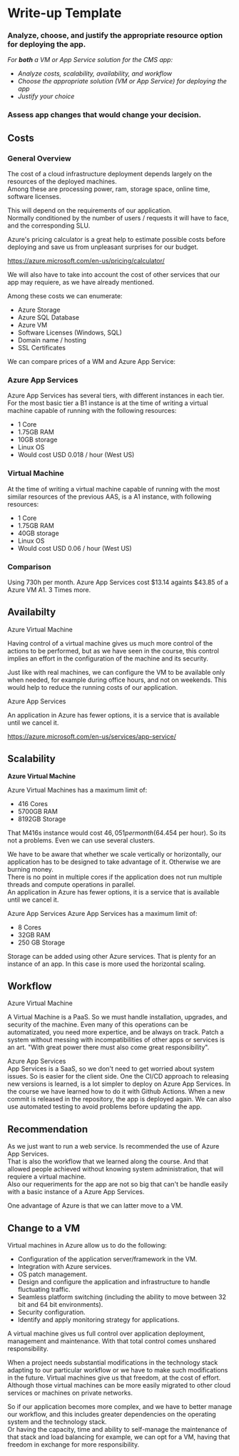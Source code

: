 # Write-up Template

### Analyze, choose, and justify the appropriate resource option for deploying the app.

_For **both** a VM or App Service solution for the CMS app:_

- _Analyze costs, scalability, availability, and workflow_
- _Choose the appropriate solution (VM or App Service) for deploying the app_
- _Justify your choice_

### Assess app changes that would change your decision.

## Costs

### General Overview

The cost of a cloud infrastructure deployment depends largely on the resources of the deployed machines.  
Among these are processing power, ram, storage space, online time, software licenses.

This will depend on the requirements of our application.  
Normally conditioned by the number of users / requests it will have to face, and the corresponding SLU.

Azure's pricing calculator is a great help to estimate possible costs before deploying and save us from unpleasant surprises for our budget.

https://azure.microsoft.com/en-us/pricing/calculator/

We will also have to take into account the cost of other services that our app may requiere, as we have already mentioned.

Among these costs we can enumerate:

- Azure Storage
- Azure SQL Database
- Azure VM
- Software Licenses (Windows, SQL)
- Domain name / hosting
- SSL Certificates

We can compare prices of a WM and Azure App Service:

### Azure App Services

Azure App Services has several tiers, with different instances in each tier.  
For the most basic tier a B1 instance is at the time of writing a virtual machine capable of running with the following resources:

- 1 Core
- 1.75GB RAM
- 10GB storage
- Linux OS
- Would cost USD 0.018 / hour (West US)

### Virtual Machine

At the time of writing a virtual machine capable of running with the most similar resources of the previous AAS, is a A1 instance, with following resources:

- 1 Core
- 1.75GB RAM
- 40GB storage
- Linux OS
- Would cost USD 0.06 / hour (West US)

### Comparison

Using 730h per month. Azure App Services cost $13.14 againts $43.85 of a Azure VM A1. 3 Times more.

## Availabilty

Azure Virtual Machine

Having control of a virtual machine gives us much more control of the actions to be performed, but as we have seen in the course, this control implies an effort in the configuration of the machine and its security.

Just like with real machines, we can configure the VM to be available only when needed, for example during office hours, and not on weekends.
This would help to reduce the running costs of our application.

Azure App Services

An application in Azure has fewer options, it is a service that is available until we cancel it.

https://azure.microsoft.com/en-us/services/app-service/

## Scalability

**Azure Virtual Machine**

Azure Virtual Machines has a maximum limit of:

- 416 Cores
- 5700GB RAM
- 8192GB Storage

That M416s instance would cost $46,051 per month ($64.454 per hour). So its not a problems. Even we can use several clusters.

We have to be aware that whether we scale vertically or horizontally, our application has to be designed to take advantage of it. Otherwise we are burning money.  
There is no point in multiple cores if the application does not run multiple threads and compute operations in parallel.  
An application in Azure has fewer options, it is a service that is available until we cancel it.

Azure App Services
Azure App Services has a maximum limit of:

- 8 Cores
- 32GB RAM
- 250 GB Storage

Storage can be added using other Azure services. That is plenty for an instance of an app. In this case is more used the horizontal scaling.

## Workflow

Azure Virtual Machine

A Virtual Machine is a PaaS. So we must handle installation, upgrades, and security of the machine. Even many of this operations can be automatizated, you need more expertice, and be always on track. Patch a system without messing with incompatibilities of other apps or services is an art. "With great power there must also come great responsibility".

Azure App Services  
App Services is a SaaS, so we don't need to get worried about system issues. So is easier for the client side.
One the CI/CD approach to releasing new versions is learned, is a lot simpler to deploy on Azure App Services.
In the course we have learned how to do it with Github Actions. When a new commit is released in the repository, the app is deployed again. We can also use automated testing to avoid problems before updating the app.

## Recommendation

As we just want to run a web service. Is recommended the use of Azure App Services.  
That is also the workflow that we learned along the course. And that allowed people achieved without knowing system administration, that will requiere a virtual machine.  
Also our requeriments for the app are not so big that can't be handle easily with a basic instance of a Azure App Services.

One advantage of Azure is that we can latter move to a VM.

## Change to a VM

Virtual machines in Azure allow us to do the following:

- Configuration of the application server/framework in the VM.
- Integration with Azure services.
- OS patch management.
- Design and configure the application and infrastructure to handle fluctuating traffic.
- Seamless platform switching (including the ability to move between 32 bit and 64 bit environments).
- Security configuration.
- Identify and apply monitoring strategy for applications.

A virtual machine gives us full control over application deployment, management and maintenance. With that total control comes unshared responsibility.

When a project needs substantial modifications in the technology stack adapting to our particular workflow or we have to make such modifications in the future. Virtual machines give us that freedom, at the cost of effort. Although those virtual machines can be more easily migrated to other cloud services or machines on private networks.

So if our application becomes more complex, and we have to better manage our workflow, and this includes greater dependencies on the operating system and the technology stack.  
Or having the capacity, time and ability to self-manage the maintenance of that stack and load balancing for example, we can opt for a VM, having that freedom in exchange for more responsibility.
